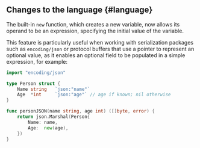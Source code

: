 ## Changes to the language {#language}

<!-- https://go.dev/issue/45624 --->

The built-in `new` function, which creates a new variable, now allows
its operand to be an expression, specifying the initial value of the
variable.

This feature is particularly useful when working with serialization
packages such as `encoding/json` or protocol buffers that use a
pointer to represent an optional value, as it enables an optional
field to be populated in a simple expression, for example:

```go
import "encoding/json"

type Person struct {
	Name string   `json:"name"`
	Age  *int     `json:"age"` // age if known; nil otherwise
}

func personJSON(name string, age int) ([]byte, error) {
	return json.Marshal(Person{
		Name: name,
		Age:  new(age),
	})
}
```
